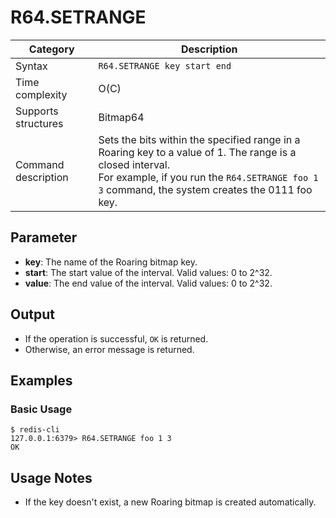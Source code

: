 # R64.SETRANGE

| Category            | Description                                                                                                                                                                                                    |
| ------------------- | -------------------------------------------------------------------------------------------------------------------------------------------------------------------------------------------------------------- |
| Syntax              | `R64.SETRANGE key start end`                                                                                                                                                                                   |
| Time complexity     | O(C)                                                                                                                                                                                                           |
| Supports structures | Bitmap64                                                                                                                                                                                                       |
| Command description | Sets the bits within the specified range in a Roaring key to a value of 1. The range is a closed interval.<br>For example, if you run the `R64.SETRANGE foo 1 3` command, the system creates the 0111 foo key. |

## Parameter

- **key**: The name of the Roaring bitmap key.
- **start**: The start value of the interval. Valid values: 0 to 2^32.
- **value**: The end value of the interval. Valid values: 0 to 2^32.

## Output

- If the operation is successful, `OK` is returned.
- Otherwise, an error message is returned.

## Examples

### Basic Usage

```
$ redis-cli
127.0.0.1:6379> R64.SETRANGE foo 1 3
OK
```

## Usage Notes

- If the key doesn't exist, a new Roaring bitmap is created automatically.
